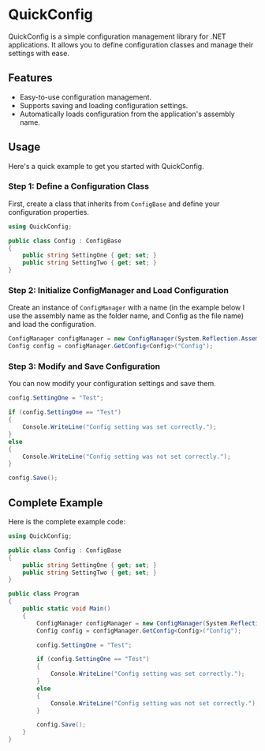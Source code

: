 # QuickConfig

QuickConfig is a simple configuration management library for .NET applications. It allows you to define configuration classes and manage their settings with ease.

## Features

- Easy-to-use configuration management.
- Supports saving and loading configuration settings.
- Automatically loads configuration from the application's assembly name.

## Usage

Here's a quick example to get you started with QuickConfig.

### Step 1: Define a Configuration Class

First, create a class that inherits from `ConfigBase` and define your configuration properties.

```csharp
using QuickConfig;

public class Config : ConfigBase
{
    public string SettingOne { get; set; }
    public string SettingTwo { get; set; }
}
```

### Step 2: Initialize ConfigManager and Load Configuration

Create an instance of `ConfigManager` with a name (in the example below I use the assembly name as the folder name, and Config as the file name) and load the configuration.

```csharp
ConfigManager configManager = new ConfigManager(System.Reflection.Assembly.GetExecutingAssembly().GetName().Name);
Config config = configManager.GetConfig<Config>("Config");
```

### Step 3: Modify and Save Configuration

You can now modify your configuration settings and save them.

```csharp
config.SettingOne = "Test";

if (config.SettingOne == "Test")
{
    Console.WriteLine("Config setting was set correctly.");
}
else
{
    Console.WriteLine("Config setting was not set correctly.");
}

config.Save();
```

## Complete Example

Here is the complete example code:

```csharp
using QuickConfig;

public class Config : ConfigBase
{
    public string SettingOne { get; set; }
    public string SettingTwo { get; set; }
}

public class Program
{
    public static void Main()
    {
        ConfigManager configManager = new ConfigManager(System.Reflection.Assembly.GetExecutingAssembly().GetName().Name);
        Config config = configManager.GetConfig<Config>("Config");

        config.SettingOne = "Test";

        if (config.SettingOne == "Test")
        {
            Console.WriteLine("Config setting was set correctly.");
        }
        else
        {
            Console.WriteLine("Config setting was not set correctly.");
        }

        config.Save();
    }
}
```
